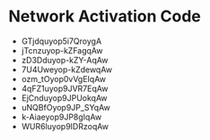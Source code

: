 # Network Activation Code
* GTjdquyop5i7QroygA
* jTcnzuyop-kZFagqAw
* zD3Dduyop-kZY-AqAw
* 7U4Uweyop-kZdewqAw
* ozm_tOyop0vVgEIqAw
* 4qFZ1uyop9JVR7EqAw
* EjCnduyop9JPUokqAw
* uNQBfOyop9JP_SYqAw
* k-Aiaeyop9JP8gIqAw
* WUR6luyop9IDRzoqAw